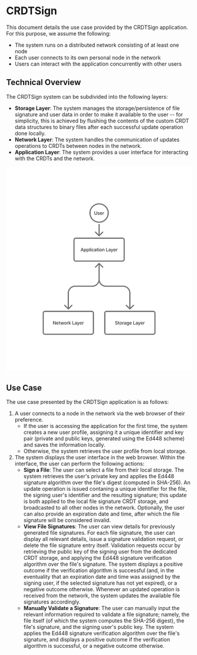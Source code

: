 # CRDTSign
This document details the use case provided by the CRDTSign application. For this purpose, we assume the following:
- The system runs on a distributed network consisting of at least one node
- Each user connects to its own personal node in the network
- Users can interact with the application concurrently with other users

## Technical Overview
The CRDTSign system can be subdivided into the following layers:
- **Storage Layer**: The system manages the storage/persistence of file signature and user data in order to make it available to the user -- for simplicity, this is achieved by flushing the contents of the custom CRDT data structures to binary files after 
each successful update operation done locally.
- **Network Layer**: The system handles the communication of updates operations to CRDTs between nodes in the network.
- **Application Layer**: The system provides a user interface for interacting with the CRDTs and the network.

![image](assets/layer-diagram.png)

## Use Case
The use case presented by the CRDTSign application is as follows:
1. A user connects to a node in the network via the web browser of their preference.
    - If the user is accessing the application for the first time, the system creates a new user profile, assigning it a unique identifier and key pair (private and public keys, generated using the Ed448 scheme) and saves the information locally.
    - Otherwise, the system retrieves the user profile from local storage.
2. The system displays the user interface in the web browser. Within the interface, the user can perform the following actions:
    - **Sign a File**: The user can select a file from their local storage. The system retrieves the user's private key and applies the Ed448 signature algorithm over the file's digest (computed in SHA-256). An update operation is issued contaning a unique identifier for the file, the signing user's identifier and the resulting signature; this update is both applied to the local file signature CRDT storage, and broadcasted to all other nodes in the network. Optionally, the user can also provide an expiration date and time, after which the file signature will be considered invalid.
    - **View File Signatures**: The user can view details for previously generated file signatures. For each file signature, the user can display all relevant details, issue a signature validation request, or delete the file signature entry itself. Validation requests occur by retrieving the public key of the signing user from the dedicated CRDT storage, and applying the Ed448 signature verification algorithm over the file's signature. The system displays a positive outcome if the verification algorithm is successful (and, in the eventuality that an expiration date and time was assigned by the signing user, if the selected signature has not yet expired), or a negative outcome otherwise. Whenever an updated operation is received from the network, the system updates the available file signatures accordingly.
    - **Manually Validate a Signature**: The user can manually input the relevant information required to validate a file signature; namely, the file itself (of which the system computes the SHA-256 digest), the file's signature, and the signing user's public key. The system applies the Ed448 signature verification algorithm over the file's signature, and displays a positive outcome if the verification algorithm is successful, or a negative outcome otherwise.
